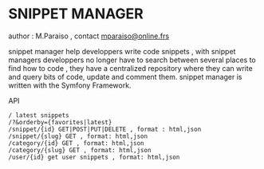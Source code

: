 SNIPPET MANAGER
===============

author : M.Paraiso , contact mparaiso@online.frs

snippet manager help developpers write code snippets , 
with snippet managers developpers no longer have to search between several places to find how to code , 
they have a centralized repository where they can write and query bits of code, update and comment them.
snippet manager is written with the Symfony Framework.


API

    / latest snippets
    /?&orderby={favorites|latest}
    /snippet/{id} GET|POST|PUT|DELETE , format : html,json
    /snippet/{slug} GET , format: html,json
    /category/{id} GET , format: html,json
    /category/{slug} GET , format: html,json
    /user/{id} get user snippets , format: html,json